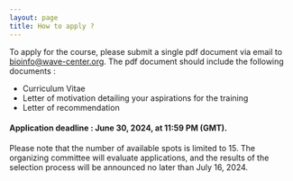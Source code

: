 ```yaml
---
layout: page
title: How to apply ?
---
```


To apply for the course, please submit a single pdf document via email to bioinfo@wave-center.org.
The pdf document should include the following documents :
* Curriculum Vitae
* Letter of motivation detailing your aspirations for the training
* Letter of recommendation

#### Application deadline : June 30, 2024, at 11:59 PM (GMT).

Please note that the number of available spots is limited to 15. The organizing committee will evaluate applications, and the results of the selection process will be announced no later than July 16, 2024.

